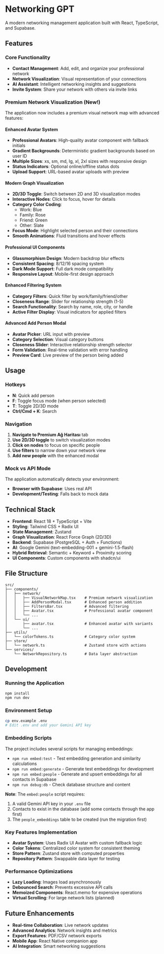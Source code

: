 # Networking GPT

A modern networking management application built with React, TypeScript, and Supabase.

## Features

### Core Functionality
- **Contact Management**: Add, edit, and organize your professional network
- **Network Visualization**: Visual representation of your connections
- **AI Assistant**: Intelligent networking insights and suggestions
- **Invite System**: Share your network with others via invite links

### Premium Network Visualization (New!)

The application now includes a premium visual network map with advanced features:

#### Enhanced Avatar System
- **Professional Avatars**: High-quality avatar component with fallback initials
- **Gradient Backgrounds**: Deterministic gradient backgrounds based on user ID
- **Multiple Sizes**: xs, sm, md, lg, xl, 2xl sizes with responsive design
- **Status Indicators**: Optional online/offline status dots
- **Upload Support**: URL-based avatar uploads with preview

#### Modern Graph Visualization
- **2D/3D Toggle**: Switch between 2D and 3D visualization modes
- **Interactive Nodes**: Click to focus, hover for details
- **Category Color Coding**: 
  - Work: Blue
  - Family: Rose  
  - Friend: Green
  - Other: Slate
- **Focus Mode**: Highlight selected person and their connections
- **Smooth Animations**: Fluid transitions and hover effects

#### Professional UI Components
- **Glassmorphism Design**: Modern backdrop blur effects
- **Consistent Spacing**: 8/12/16 spacing system
- **Dark Mode Support**: Full dark mode compatibility
- **Responsive Layout**: Mobile-first design approach

#### Enhanced Filtering System
- **Category Filters**: Quick filter by work/family/friend/other
- **Closeness Range**: Slider for relationship strength (1-5)
- **Search Functionality**: Search by name, role, city, or handle
- **Active Filter Display**: Visual indicators for applied filters

#### Advanced Add Person Modal
- **Avatar Picker**: URL input with preview
- **Category Selection**: Visual category buttons
- **Closeness Slider**: Interactive relationship strength selector
- **Form Validation**: Real-time validation with error handling
- **Preview Card**: Live preview of the person being added

## Usage

### Hotkeys
- **N**: Quick add person
- **F**: Toggle focus mode (when person selected)
- **T**: Toggle 2D/3D mode
- **Ctrl/Cmd + K**: Search

### Navigation
1. **Navigate to Premium Ağ Haritası** tab
2. **Use 2D/3D toggle** to switch visualization modes
3. **Click on nodes** to focus on specific people
4. **Use filters** to narrow down your network view
5. **Add new people** with the enhanced modal

### Mock vs API Mode
The application automatically detects your environment:
- **Browser with Supabase**: Uses real API
- **Development/Testing**: Falls back to mock data

## Technical Stack

- **Frontend**: React 18 + TypeScript + Vite
- **Styling**: Tailwind CSS + Radix UI
- **State Management**: Zustand
- **Graph Visualization**: React Force Graph (2D/3D)
- **Backend**: Supabase (PostgreSQL + Auth + Functions)
- **AI**: Google Gemini (text-embedding-001 + gemini-1.5-flash)
- **Hybrid Retrieval**: Semantic + Keyword + Proximity scoring
- **UI Components**: Custom components with shadcn/ui

## File Structure

```
src/
├── components/
│   ├── network/
│   │   ├── VisualNetworkMap.tsx    # Premium network visualization
│   │   ├── AddPersonModal.tsx      # Enhanced person addition
│   │   ├── FiltersBar.tsx          # Advanced filtering
│   │   ├── Avatar.tsx              # Professional avatar component
│   │   └── ...
│   └── ui/
│       ├── avatar.tsx              # Enhanced avatar with variants
│       └── ...
├── utils/
│   └── colorTokens.ts              # Category color system
├── store/
│   └── network.ts                  # Zustand store with actions
└── services/
    └── NetworkRepository.ts        # Data layer abstraction
```

## Development

### Running the Application
```bash
npm install
npm run dev
```

### Environment Setup
```bash
cp env.example .env
# Edit .env and add your Gemini API key
```

### Embedding Scripts

The project includes several scripts for managing embeddings:

- `npm run embed:test` - Test embedding generation and similarity calculations
- `npm run embed:generate` - Generate test embeddings for development
- `npm run embed:people` - Generate and upsert embeddings for all contacts in Supabase
- `npm run debug:db` - Check database structure and content

**Note**: The `embed:people` script requires:
1. A valid Gemini API key in your `.env` file
2. Contacts to exist in the database (add some contacts through the app first)
3. The `people_embeddings` table to be created (run the migration first)

### Key Features Implementation
- **Avatar System**: Uses Radix UI Avatar with custom fallback logic
- **Color Tokens**: Centralized color system for consistent theming
- **Store Pattern**: Zustand store with computed properties
- **Repository Pattern**: Swappable data layer for testing

### Performance Optimizations
- **Lazy Loading**: Images load asynchronously
- **Debounced Search**: Prevents excessive API calls
- **Memoized Components**: React.memo for expensive operations
- **Virtual Scrolling**: For large network lists (planned)

## Future Enhancements

- **Real-time Collaboration**: Live network updates
- **Advanced Analytics**: Network insights and metrics
- **Export Features**: PDF/CSV network exports
- **Mobile App**: React Native companion app
- **AI Integration**: Smart networking suggestions
